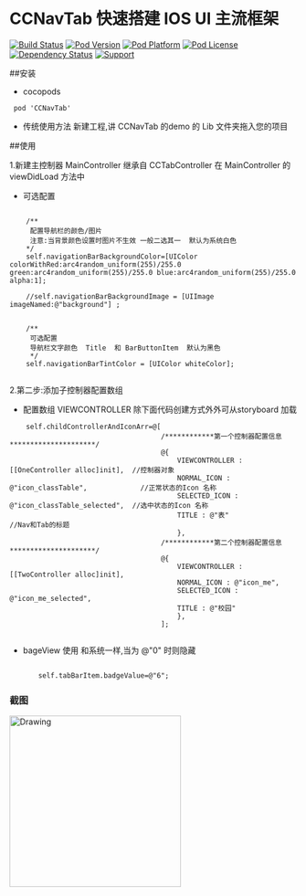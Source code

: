 # CCNavTab  快速搭建  IOS  UI  主流框架  



[![Build Status](http://img.shields.io/travis/rs/CCNavTab/master.svg?style=flat)](https://travis-ci.org/rs/CCNavTab)
[![Pod Version](http://img.shields.io/cocoapods/v/CCNavTab.svg?style=flat)](http://cocoadocs.org/docsets/CCNavTab/)
[![Pod Platform](http://img.shields.io/cocoapods/p/CCNavTab.svg?style=flat)](http://cocoadocs.org/docsets/CCNavTab/)
[![Pod License](http://img.shields.io/cocoapods/l/CCNavTab.svg?style=flat)](https://www.apache.org/licenses/LICENSE-2.0.html)
[![Dependency Status](https://www.versioneye.com/objective-c/CCNavTab/3.3/badge.svg?style=flat)](https://www.versioneye.com/objective-c/CCNavTab/3.3)
[![Support](https://img.shields.io/badge/support-iOS%206%2B%20-blue.svg?style=flat)](https://www.apple.com/nl/ios/)&nbsp;

##安装
*  cocopods 

```
 pod 'CCNavTab'
 ```

* 传统使用方法
	新建工程,讲 CCNavTab 的demo  的 Lib  文件夹拖入您的项目
	
	
##使用

 1.新建主控制器  MainController  继承自 CCTabController 在   MainController 的  viewDidLoad 方法中
	

* 可选配置

```objc

    /**
     配置导航栏的颜色/图片
     注意:当背景颜色设置时图片不生效 一般二选其一  默认为系统白色
    */
    self.navigationBarBackgroundColor=[UIColor colorWithRed:arc4random_uniform(255)/255.0 green:arc4random_uniform(255)/255.0 blue:arc4random_uniform(255)/255.0 alpha:1];
    
    //self.navigationBarBackgroundImage = [UIImage imageNamed:@"background"] ;
    
    
    /**
     可选配置
     导航栏文字颜色  Title  和 BarButtonItem  默认为黑色
     */
    self.navigationBarTintColor = [UIColor whiteColor];
    
```

  2.第二步:添加子控制器配置数组    

* 配置数组  VIEWCONTROLLER  除下面代码创建方式外外可从storyboard 加载


``` objc
    self.childControllerAndIconArr=@[
                                     /************第一个控制器配置信息*********************/
                                     @{
                                         VIEWCONTROLLER : [[OneController alloc]init],  //控制器对象
                                         NORMAL_ICON : @"icon_classTable",             //正常状态的Icon 名称
                                         SELECTED_ICON : @"icon_classTable_selected",  //选中状态的Icon 名称
                                         TITLE : @"表"                                 //Nav和Tab的标题
                                         },
                                     /************第二个控制器配置信息*********************/
                                     @{
                                         VIEWCONTROLLER : [[TwoController alloc]init],
                                         NORMAL_ICON : @"icon_me",
                                         SELECTED_ICON : @"icon_me_selected",
                                         TITLE : @"校园"
                                         },
                                     ];


```



* bageView 使用  和系统一样,当为   @"0"   时则隐藏

```objc

       self.tabBarItem.badgeValue=@"6";

```



### 截图


<img src="https://github.com/xiongcaichang/CCNavTab/blob/master/demoCapture.gif" alt="Drawing" width="300px" />

